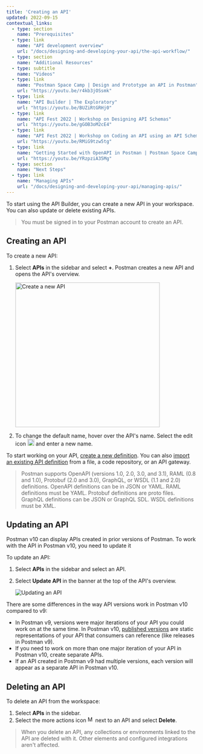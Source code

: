 ```yaml
---
title: 'Creating an API'
updated: 2022-09-15
contextual_links:
  - type: section
    name: "Prerequisites"
  - type: link
    name: "API development overview"
    url: "/docs/designing-and-developing-your-api/the-api-workflow/"
  - type: section
    name: "Additional Resources"
  - type: subtitle
    name: "Videos"
  - type: link
    name: "Postman Space Camp | Design and Prototype an API in Postman"
    url: "https://youtu.be/r4kb3jOSsmk"
  - type: link
    name: "API Builder | The Exploratory"
    url: "https://youtu.be/BUZiRtGRHj0"
  - type: link
    name: "API Fest 2022 | Workshop on Designing API Schemas"
    url: "https://youtu.be/gGOB3oM2cE4"
  - type: link
    name: "API Fest 2022 | Workshop on Coding an API using an API Schema"
    url: "https://youtu.be/RMiG9tzw5tg"
  - type: link
    name: "Getting Started with OpenAPI in Postman | Postman Space Camp"
    url: "https://youtu.be/YRzpziA35Mg"
  - type: section
    name: "Next Steps"
  - type: link
    name: "Managing APIs"
    url: "/docs/designing-and-developing-your-api/managing-apis/"
---
```


To start using the API Builder, you can create a new API in your workspace. You can also update or delete existing APIs.

> You must be signed in to your Postman account to create an API.

## Creating an API

To create a new API:

1. Select **APIs** in the sidebar and select **+**. Postman creates a new API and opens the API's overview.

    <img alt="Create a new API" src="https://assets.postman.com/postman-docs/v10/api-builder-create-v10.jpg" width ="382px"/>

1. To change the default name, hover over the API's name. Select the edit icon <img alt="Edit icon" src="https://assets.postman.com/postman-docs/documentation-edit-icon-v8-10.jpg#icon" width="18px"> and enter a new name.

To start working on your API, [create a new definition](/docs/designing-and-developing-your-api/developing-an-api/defining-an-api/#generating-an-api-definition). You can also [import an existing API definition](/docs/designing-and-developing-your-api/importing-an-api/) from a file, a code repository, or an API gateway.

> Postman supports OpenAPI (versions 1.0, 2.0, 3.0, and 3.1), RAML (0.8 and 1.0), Protobuf (2.0 and 3.0), GraphQL, or WSDL (1.1 and 2.0) definitions. OpenAPI definitions can be in JSON or YAML. RAML definitions must be YAML. Protobuf definitions are proto files. GraphQL definitions can be JSON or GraphQL SDL. WSDL definitions must be XML.

## Updating an API

Postman v10 can display APIs created in prior versions of Postman. To work with the API in Postman v10, you need to update it

To update an API:

1. Select **APIs** in the sidebar and select an API.
1. Select **Update API** in the banner at the top of the API's overview.

    <img alt="Updating an API" src="https://assets.postman.com/postman-docs/v10/api-builder-update-v10.jpg"/>

There are some differences in the way API versions work in Postman v10 compared to v9:

* In Postman v9, versions were major iterations of your API you could work on at the same time. In Postman v10, [published versions](/docs/designing-and-developing-your-api/versioning-an-api/api-versions/) are static representations of your API that consumers can reference (like releases in Postman v9).
* If you need to work on more than one major iteration of your API in Postman v10, create separate APIs.
* If an API created in Postman v9 had multiple versions, each version will appear as a separate API in Postman v10.

## Deleting an API

To delete an API from the workspace:

1. Select **APIs** in the sidebar.
1. Select the more actions icon <img alt="More actions icon" src="https://assets.postman.com/postman-docs/icon-more-actions-v9.jpg#icon" width="16px"> next to an API and select **Delete**.

> When you delete an API, any collections or environments linked to the API are deleted with it. Other elements and configured integrations aren't affected.
